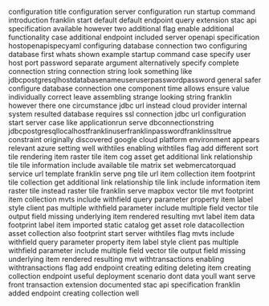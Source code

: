 configuration title configuration server configuration run startup command introduction franklin start default default endpoint query extension stac api specification available however two additional flag enable additional functionality case additional endpoint included server openapi specification hostopenapispecyaml configuring database connection two configuring database first whats shown example startup command case specify user host port password separate argument alternatively specify complete connection string connection string look something like jdbcpostgresqlhostdatabasenameuseruserpasswordpassword general safer configure database connection one component time allows ensure value individually correct leave assembling strange looking string franklin however there one circumstance jdbc url instead cloud provider internal system resulted database requires ssl connection jdbc url configuration start server case like applicationrun serve dbconnectionstring jdbcpostgresqllocalhostfranklinuserfranklinpasswordfranklinssltrue constraint originally discovered google cloud platform environment appears relevant azure setting well withtiles enabling withtiles flag add different sort tile rendering item raster tile item cog asset get additional link relationship tile tile information include available tile matrix set webmercatorquad service url template franklin serve png tile url item collection item footprint tile collection get additional link relationship tile link include information item raster tile instead raster tile franklin serve mapbox vector tile mvt footprint item collection mvts include withfield query parameter property item label style client pas multiple withfield parameter include multiple field vector tile output field missing underlying item rendered resulting mvt label item data footprint label item imported static catalog get asset role datacollection asset collection also footprint start server withtiles flag mvts include withfield query parameter property item label style client pas multiple withfield parameter include multiple field vector tile output field missing underlying item rendered resulting mvt withtransactions enabling withtransactions flag add endpoint creating editing deleting item creating collection endpoint useful deployment scenario dont data youll want serve front transaction extension documented stac api specification franklin added endpoint creating collection well